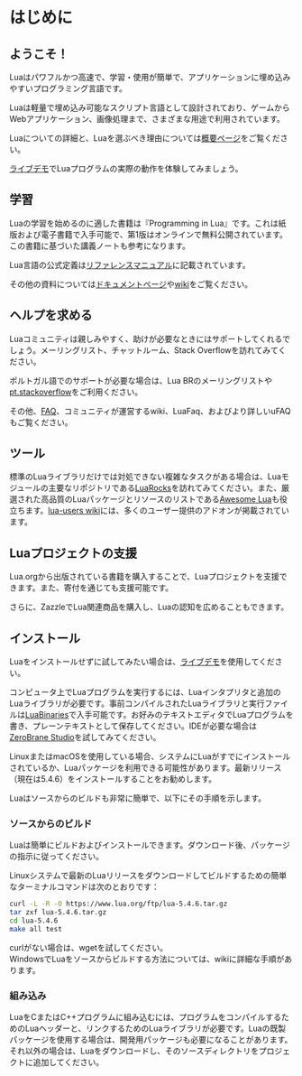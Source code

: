 # はじめに

## ようこそ！

Luaはパワフルかつ高速で、学習・使用が簡単で、アプリケーションに埋め込みやすいプログラミング言語です。

Luaは軽量で埋め込み可能なスクリプト言語として設計されており、ゲームからWebアプリケーション、画像処理まで、さまざまな用途で利用されています。

Luaについての詳細と、Luaを選ぶべき理由については[概要ページ](index.md)をご覧ください。

[ライブデモ](demo.md)でLuaプログラムの実際の動作を体験してみましょう。

## 学習

Luaの学習を始めるのに適した書籍は『Programming in Lua』です。これは紙版および電子書籍で入手可能で、第1版はオンラインで無料公開されています。この書籍に基づいた講義ノートも参考になります。

Lua言語の公式定義は[リファレンスマニュアル](reference_manual.md)に記載されています。

その他の資料については[ドキュメントページ](documentation.md)や[wiki](http://lua-users.org/wiki/LuaDirectory)をご覧ください。

## ヘルプを求める

Luaコミュニティは親しみやすく、助けが必要なときにはサポートしてくれるでしょう。メーリングリスト、チャットルーム、Stack Overflowを訪れてみてください。

ポルトガル語でのサポートが必要な場合は、Lua BRのメーリングリストや[pt.stackoverflow](https://pt.stackoverflow.com/questions/tagged/lua)をご利用ください。

その他、[FAQ](faq.md)、コミュニティが運営するwiki、LuaFaq、およびより詳しいuFAQもご覧ください。

## ツール

標準のLuaライブラリだけでは対処できない複雑なタスクがある場合は、Luaモジュールの主要なリポジトリである[LuaRocks](https://luarocks.org/)を訪れてみてください。また、厳選された高品質のLuaパッケージとリソースのリストである[Awesome Lua](https://github.com/LewisJEllis/awesome-lua)も役立ちます。[lua-users wiki](http://lua-users.org/wiki/LuaAddons)には、多くのユーザー提供のアドオンが掲載されています。

## Luaプロジェクトの支援

Lua.orgから出版されている書籍を購入することで、Luaプロジェクトを支援できます。また、寄付を通じても支援可能です。

さらに、ZazzleでLua関連商品を購入し、Luaの認知を広めることもできます。

## インストール

Luaをインストールせずに試してみたい場合は、[ライブデモ](demo.md)を使用してください。

コンピュータ上でLuaプログラムを実行するには、Luaインタプリタと追加のLuaライブラリが必要です。事前コンパイルされたLuaライブラリと実行ファイルは[LuaBinaries](https://luabinaries.sourceforge.net/)で入手可能です。お好みのテキストエディタでLuaプログラムを書き、プレーンテキストとして保存してください。IDEが必要な場合は[ZeroBrane Studio](https://studio.zerobrane.com/)を試してみてください。

LinuxまたはmacOSを使用している場合、システムにLuaがすでにインストールされているか、Luaパッケージを利用できる可能性があります。最新リリース（現在は5.4.6）をインストールすることをお勧めします。

Luaはソースからのビルドも非常に簡単で、以下にその手順を示します。

### ソースからのビルド

Luaは簡単にビルドおよびインストールできます。ダウンロード後、パッケージの指示に従ってください。

Linuxシステムで最新のLuaリリースをダウンロードしてビルドするための簡単なターミナルコマンドは次のとおりです：

```sh
curl -L -R -O https://www.lua.org/ftp/lua-5.4.6.tar.gz
tar zxf lua-5.4.6.tar.gz
cd lua-5.4.6
make all test
```

curlがない場合は、wgetを試してください。  
WindowsでLuaをソースからビルドする方法については、wikiに詳細な手順があります。

### 組み込み

LuaをCまたはC++プログラムに組み込むには、プログラムをコンパイルするためのLuaヘッダーと、リンクするためのLuaライブラリが必要です。Luaの既製パッケージを使用する場合は、開発用パッケージも必要になることがあります。それ以外の場合は、Luaをダウンロードし、そのソースディレクトリをプロジェクトに追加してください。